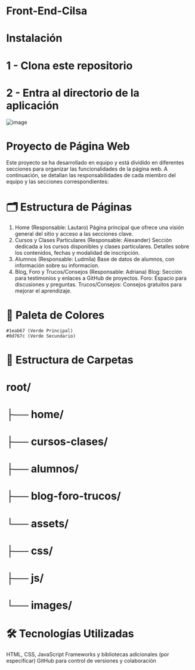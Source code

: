 # Front-End-Cilsa
# Instalación
  # 1 - Clona este repositorio
 
  # 2 - Entra al directorio de la aplicación

  
![image](https://github.com/user-attachments/assets/e10271ee-ec6e-4df4-a3d4-5f496c44ef04)
# Proyecto de Página Web
Este proyecto se ha desarrollado en equipo y está dividido en diferentes secciones para organizar las funcionalidades de la página web. A continuación, se detallan las responsabilidades de cada miembro del equipo y las secciones correspondientes:

# 🗂️ Estructura de Páginas
  1. Home (Responsable: Lautaro)
      Página principal que ofrece una visión general del sitio y acceso a las secciones clave.
  2. Cursos y Clases Particulares (Responsable: Alexander)
      Sección dedicada a los cursos disponibles y clases particulares.
      Detalles sobre los contenidos, fechas y modalidad de inscripción.
  3. Alumnos (Responsable: Ludmila)
      Base de datos de alumnos, con información sobre su informacion.
  4. Blog, Foro y Trucos/Consejos (Responsable: Adriana)
      Blog: Sección para testimonios y enlaces a GitHub de proyectos.
      Foro: Espacio para discusiones y preguntas.
      Trucos/Consejos: Consejos gratuitos para mejorar el aprendizaje.

# 🎨 Paleta de Colores
    #1eab67 (Verde Principal)
    #0d767c (Verde Secundario)

# 📂 Estructura de Carpetas

# root/
# ├── home/
# ├── cursos-clases/
# ├── alumnos/
# ├── blog-foro-trucos/
# └── assets/
#    ├── css/
#    ├── js/
#    └── images/


    
# 🛠️ Tecnologías Utilizadas
HTML, CSS, JavaScript
Frameworks y bibliotecas adicionales (por especificar)
GitHub para control de versiones y colaboración
